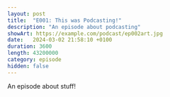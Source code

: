 ```yaml
---
layout: post
title:  "E001: This was Podcasting!"
description: "An episode about podcasting"
showArt: https://example.com/podcast/ep002art.jpg
date:   2024-03-02 21:58:10 +0100
duration: 3600
length: 43200000
category: episode
hidden: false
---
```


An episode about stuff!
